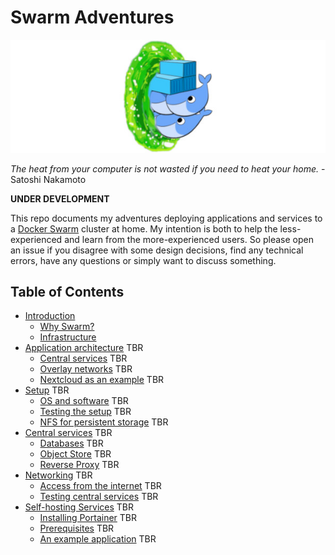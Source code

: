 # Swarm Adventures

![Swarm Adventures](./images/swarm-adventures.jpeg)

*The heat from your computer is not wasted if you need to heat your home.*   - Satoshi Nakamoto

**UNDER DEVELOPMENT**

This repo documents my adventures deploying applications and services to a [Docker Swarm](https://docs.docker.com/engine/swarm/) cluster at home. My intention is both to help the less-experienced and learn from the more-experienced users. So please open an issue if you disagree with some design decisions, find any technical errors, have any questions or simply want to discuss something.

## Table of Contents
 - [Introduction](./sections/intro.md)
   - [Why Swarm?](./sections/intro.md#why-swarm?)
   - [Infrastructure](./sections/intro.md#cluster-infrastructure)
 - [Application architecture](./sections/architecture.md) TBR
   - [Central services](./sections/architecture.md#centralservices) TBR
   - [Overlay networks](./sections/architecture.md#centralservices) TBR
   - [Nextcloud as an example](./sections/architecture.md#centralservices) TBR
 - [Setup](./sections/setup.md) TBR
   - [OS and software](./sections/setup.md#install) TBR
   - [Testing the setup](./sections/setup.md#testing) TBR
   - [NFS for persistent storage](./sections/setup.md#NFS) TBR
 - [Central services](./sections/services.md) TBR
   - [Databases](./sections/services.md#postgres) TBR
   - [Object Store](./sections/services.md#minio) TBR
   - [Reverse Proxy](./sections/setup.md#traefik) TBR
 - [Networking](./sections/networking.md) TBR
   - [Access from the internet](./sections/networking.md#internet) TBR
   - [Testing central services](./sections/networking.md#testing) TBR
 - [Self-hosting Services](./sections/deploy.md) TBR
   - [Installing Portainer](./sections/deploy.md#portainer) TBR
   - [Prerequisites](./sections/deploy.md#prerequisites) TBR
   - [An example application](./sections/deploy.md#example) TBR
